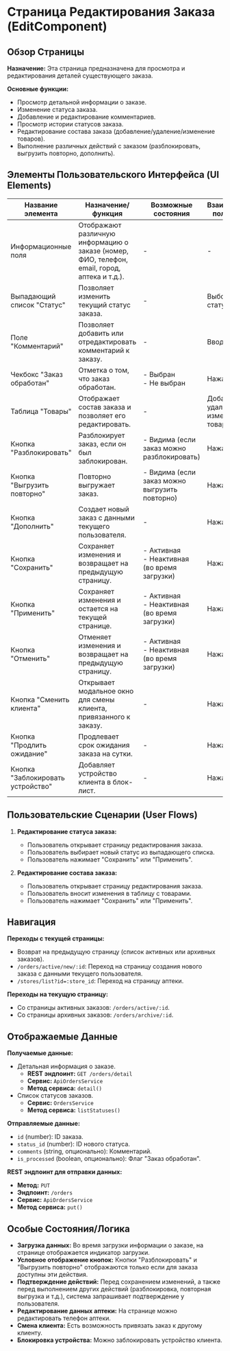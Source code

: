 # Страница Редактирования Заказа (EditComponent)

## Обзор Страницы

**Назначение:** Эта страница предназначена для просмотра и редактирования деталей существующего заказа.

**Основные функции:**
-   Просмотр детальной информации о заказе.
-   Изменение статуса заказа.
-   Добавление и редактирование комментариев.
-   Просмотр истории статусов заказа.
-   Редактирование состава заказа (добавление/удаление/изменение товаров).
-   Выполнение различных действий с заказом (разблокировать, выгрузить повторно, дополнить).

## Элементы Пользовательского Интерфейса (UI Elements)

| Название элемента | Назначение/функция | Возможные состояния | Взаимодействие пользователя |
| --- | --- | --- | --- |
| Информационные поля | Отображают различную информацию о заказе (номер, ФИО, телефон, email, город, аптека и т.д.). | - | - |
| Выпадающий список "Статус" | Позволяет изменить текущий статус заказа. | - | Выбор нового статуса. |
| Поле "Комментарий" | Позволяет добавить или отредактировать комментарий к заказу. | - | Ввод текста. |
| Чекбокс "Заказ обработан" | Отметка о том, что заказ обработан. | - Выбран<br>- Не выбран | Нажатие. |
| Таблица "Товары" | Отображает состав заказа и позволяет его редактировать. | - | Добавление, удаление, изменение товаров. |
| Кнопка "Разблокировать" | Разблокирует заказ, если он был заблокирован. | - Видима (если заказ можно разблокировать) | Нажатие. |
| Кнопка "Выгрузить повторно" | Повторно выгружает заказ. | - Видима (если заказ можно выгрузить повторно) | Нажатие. |
| Кнопка "Дополнить" | Создает новый заказ с данными текущего пользователя. | - | Нажатие. |
| Кнопка "Сохранить" | Сохраняет изменения и возвращает на предыдущую страницу. | - Активная<br>- Неактивная (во время загрузки) | Нажатие. |
| Кнопка "Применить" | Сохраняет изменения и остается на текущей странице. | - Активная<br>- Неактивная (во время загрузки) | Нажатие. |
| Кнопка "Отменить" | Отменяет изменения и возвращает на предыдущую страницу. | - Активная<br>- Неактивная (во время загрузки) | Нажатие. |
| Кнопка "Сменить клиента" | Открывает модальное окно для смены клиента, привязанного к заказу. | - | Нажатие. |
| Кнопка "Продлить ожидание" | Продлевает срок ожидания заказа на сутки. | - | Нажатие. |
| Кнопка "Заблокировать устройство" | Добавляет устройство клиента в блок-лист. | - | Нажатие. |

## Пользовательские Сценарии (User Flows)

1.  **Редактирование статуса заказа:**
    -   Пользователь открывает страницу редактирования заказа.
    -   Пользователь выбирает новый статус из выпадающего списка.
    -   Пользователь нажимает "Сохранить" или "Применить".

2.  **Редактирование состава заказа:**
    -   Пользователь открывает страницу редактирования заказа.
    -   Пользователь вносит изменения в таблицу с товарами.
    -   Пользователь нажимает "Сохранить" или "Применить".

## Навигация

**Переходы с текущей страницы:**
-   Возврат на предыдущую страницу (список активных или архивных заказов).
-   `/orders/active/new/:id`: Переход на страницу создания нового заказа с данными текущего пользователя.
-   `/stores/list?id=:store_id`: Переход на страницу аптеки.

**Переходы на текущую страницу:**
-   Со страницы активных заказов: `/orders/active/:id`.
-   Со страницы архивных заказов: `/orders/archive/:id`.

## Отображаемые Данные

**Получаемые данные:**
-   Детальная информация о заказе.
    -   **REST эндпоинт:** `GET /orders/detail`
    -   **Сервис:** `ApiOrdersService`
    -   **Метод сервиса:** `detail()`
-   Список статусов заказов.
    -   **Сервис:** `OrdersService`
    -   **Метод сервиса:** `listStatuses()`

**Отправляемые данные:**
-   `id` (number): ID заказа.
-   `status_id` (number): ID нового статуса.
-   `comments` (string, опционально): Комментарий.
-   `is_processed` (boolean, опционально): Флаг "Заказ обработан".

**REST эндпоинт для отправки данных:**
-   **Метод:** `PUT`
-   **Эндпоинт:** `/orders`
-   **Сервис:** `ApiOrdersService`
-   **Метод сервиса:** `put()`

## Особые Состояния/Логика

-   **Загрузка данных:** Во время загрузки информации о заказе, на странице отображается индикатор загрузки.
-   **Условное отображение кнопок:** Кнопки "Разблокировать" и "Выгрузить повторно" отображаются только если для заказа доступны эти действия.
-   **Подтверждение действий:** Перед сохранением изменений, а также перед выполнением других действий (разблокировка, повторная выгрузка и т.д.), система запрашивает подтверждение у пользователя.
-   **Редактирование данных аптеки:** На странице можно редактировать телефон аптеки.
-   **Смена клиента:** Есть возможность привязать заказ к другому клиенту.
-   **Блокировка устройства:** Можно заблокировать устройство клиента.
